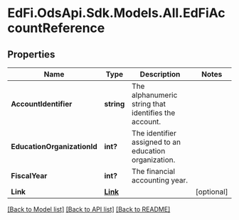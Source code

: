 # EdFi.OdsApi.Sdk.Models.All.EdFiAccountReference
## Properties

Name | Type | Description | Notes
------------ | ------------- | ------------- | -------------
**AccountIdentifier** | **string** | The alphanumeric string that identifies the account. | 
**EducationOrganizationId** | **int?** | The identifier assigned to an education organization. | 
**FiscalYear** | **int?** | The financial accounting year. | 
**Link** | [**Link**](Link.md) |  | [optional] 

[[Back to Model list]](../README.md#documentation-for-models) [[Back to API list]](../README.md#documentation-for-api-endpoints) [[Back to README]](../README.md)

